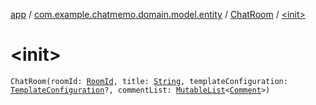 [app](../../index.md) / [com.example.chatmemo.domain.model.entity](../index.md) / [ChatRoom](index.md) / [&lt;init&gt;](./-init-.md)

# &lt;init&gt;

`ChatRoom(roomId: `[`RoomId`](../../com.example.chatmemo.domain.model.value/-room-id/index.md)`, title: `[`String`](https://kotlinlang.org/api/latest/jvm/stdlib/kotlin/-string/index.html)`, templateConfiguration: `[`TemplateConfiguration`](../../com.example.chatmemo.domain.model.value/-template-configuration/index.md)`?, commentList: `[`MutableList`](https://kotlinlang.org/api/latest/jvm/stdlib/kotlin.collections/-mutable-list/index.html)`<`[`Comment`](../../com.example.chatmemo.domain.model.value/-comment/index.md)`>)`